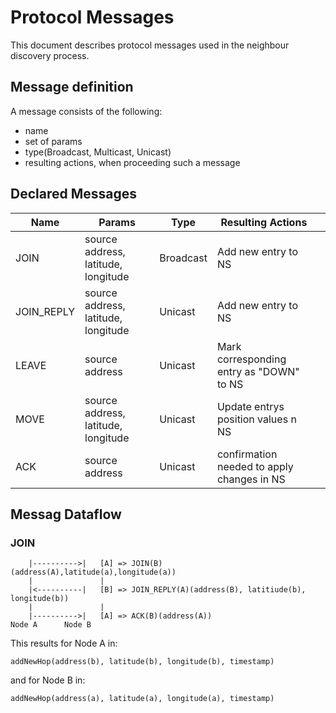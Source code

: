 # Protocol Messages
This document describes protocol messages used in the neighbour discovery process.

## Message definition
A message consists of the following:

* name
* set of params
* type(Broadcast, Multicast, Unicast)
* resulting actions, when proceeding such a message


## Declared Messages

| Name  | Params | Type | Resulting Actions ||
|---| --- | --- | --- |  --- | 
| JOIN  | source address, latitude, longitude| Broadcast | Add new entry to NS| 
| JOIN_REPLY | source address, latitude, longitude | Unicast | Add new entry to NS
| LEAVE  | source address | Unicast | Mark corresponding entry as "DOWN" to NS | 
| MOVE  | source address, latitude, longitude | Unicast | Update entrys position values n NS | 
| ACK  | source address | Unicast | confirmation needed to apply changes in NS| 

## Messag Dataflow
### JOIN
```
    |---------->|   [A] => JOIN(B)(address(A),latitude(a),longitude(a))
    |               |
    |<----------|   [B] => JOIN_REPLY(A)(address(B), latitiude(b), longitude(b))
    |               |
    |---------->|   [A] => ACK(B)(address(A))
Node A      Node B
```

This results for Node A in:
```
addNewHop(address(b), latitude(b), longitude(b), timestamp)
```

and for Node B in:
```
addNewHop(address(a), latitude(a), longitude(a), timestamp)
```